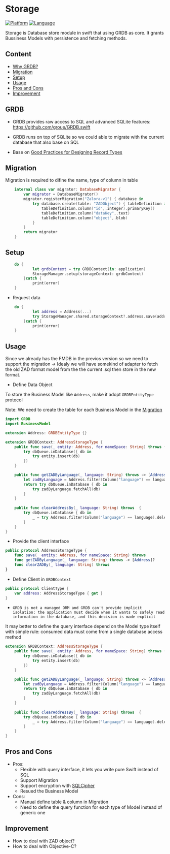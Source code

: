 
# Storage

[![Platform](http://img.shields.io/badge/platform-ios-blue.svg?style=flat
)](https://developer.apple.com/iphone/index.action)
[![Language](http://img.shields.io/badge/language-swift-brightgreen.svg?style=flat
)](https://developer.apple.com/swift)

Storage is Database store module in swift that using GRDB as core. It grants Bussiness Models with persistence and fetching methods.


## Content
 - [Why GRDB?](#GRDB)
 - [Migration](#Migration)
 - [Setup](#Setup)
 - [Usage](#usage)
 - [Pros and Cons](#Pros-and-Cons)
 - [Improvement](#Improvement)

## GRDB
- GRDB provides raw access to SQL and advanced SQLite features: https://github.com/groue/GRDB.swift

- GRDB runs on top of SQLite so we could able to migrate with the current database that also base on SQL  

- Base on [Good Practices for Designing Record Types](https://github.com/groue/GRDB.swift/blob/master/Documentation/GoodPracticesForDesigningRecordTypes.md)


## Migration

Migration is required to difine the name, type of column in table

```swift
    internal class var migrator: DatabaseMigrator {
        var migrator = DatabaseMigrator()
        migrator.registerMigration("Zalora-v1") { database in
            try database.create(table: "ZADObject") { tableDefinition in
                tableDefinition.column("id",.integer).primaryKey()
                tableDefinition.column("dataKey",.text)
                tableDefinition.column("object",.blob)
            }
        }
        return migrator
    }
 ```

## Setup
```swift
    do {
            let grdbContext = try GRDBContext(in: application)
            StorageManager.setup(storageContext: grdbContext)
        }catch {
            print(error)
    }
```

- Request data
```swift
    do {
            let address = Address(...)
            try StorageManager.shared.storageContext?.address.save(address, for: "SG")
        }catch {
            print(error)
    }
```

## Usage
Since we already has the FMDB in the previos version so we need to support the migration -> Idealy we will have somekind of adapter to fetch the old ZAD format model from the the current .sql then store in the new format.

- Define Data Object

 To store the Business Model like `Address`,  make it adopt `GRDBEntityType` protocol

 Note: We need to create the table for each Business Model in the  [Migration](#Migration)

```swift
import GRDB
import BusinessModel

extension Address: GRDBEntityType {}

extension GRDBContext: AddressStorageType {
    public func save(_ entity: Address, for nameSpace: String) throws {
        try dbQueue.inDatabase({ db in
            try entity.insert(db)
        })
    }

    public func getZADByLanguage(_ language: String) throws -> [Address]? {
        let zadByLanguage = Address.filter(Column("language") == language)
        return try dbQueue.inDatabase { db in
            try zadByLanguage.fetchAll(db)
        }
    }
    
    public func clearAddressBy(_ language: String) throws  {
        try dbQueue.inDatabase { db in
            _ = try Address.filter(Column("language") == language).deleteAll(db)
        }
    }
}
```

- Provide the client interface
```swift
public protocol AddressStorageType {
    func save(_ entity: Address, for nameSpace: String) throws
    func getZADByLanguage(_ language: String) throws -> [Address]?
    func clearZADBy(_ language: String) throws
}
```

- Define Client in `GRDBContext `
```swift
public protocol ClientType {
    var address: AddressStorageType { get }
}
```

- `GRDB is not a managed ORM and GRDB can't provide implicit isolation: the application must decide when it wants to safely read information in the database, and this decision is made explicit` 

It may better to define the query interface depend on the Model type itself with simple rule: consumed data must come from a single database access method

```swift
extension GRDBContext: AddressStorageType {
    public func save(_ entity: Address, for nameSpace: String) throws {
        try dbQueue.inDatabase({ db in
            try entity.insert(db)
        })
    }

    public func getZADByLanguage(_ language: String) throws -> [Address]? {
        let zadByLanguage = Address.filter(Column("language") == language)
        return try dbQueue.inDatabase { db in
            try zadByLanguage.fetchAll(db)
        }
    }
    
    public func clearAddressBy(_ language: String) throws  {
        try dbQueue.inDatabase { db in
            _ = try Address.filter(Column("language") == language).deleteAll(db)
        }
    }
}
```

## Pros and Cons
- Pros: 
    + Flexible with query interface, it lets you write pure Swift instead of SQL
    + Support Migration
    + Support encryption with [SQLCipher](https://github.com/groue/GRDB.swift/blob/master/README.md#encryption)
    + Resued the Business Model
 - Cons: 
    + Manual define table & column in Migration
    + Need to define the query function for each type of Model instead of generic one 

## Improvement
- How to deal with ZAD object? 
- How to deal with Objective-C?

